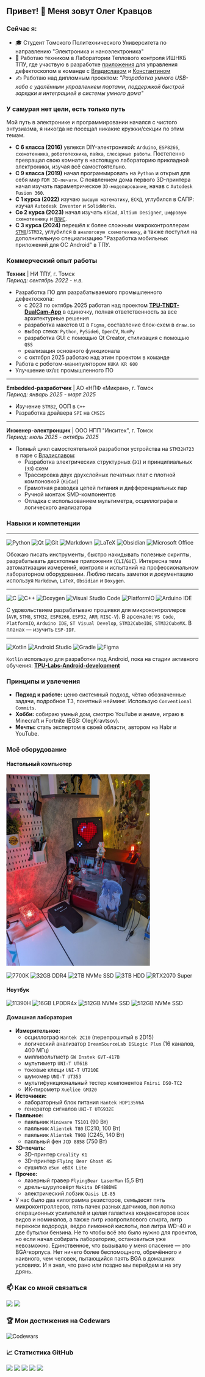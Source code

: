 ## Привет! 👋 Меня зовут Олег Кравцов

### Сейчас я:
*   🎓 Студент Томского Политехнического Университета по направлению "Электроника и наноэлектроника"
*   💼 Работаю техником в Лаборатории Теплового контроля ИШНКБ ТПУ, где участвую в разработке [приложения](https://github.com/RadioPizza/TPU-TNDT-DualCam-App) для управления дефектоскопом в команде с [Владиславом](https://github.com/Wl4dick) и [Константином](https://github.com/RenderAlien)
*   ✍️ Работаю над дипломным проектом: *"Разработка умного USB-хаба с удалённым управлением портами, поддержкой быстрой зарядки и интеграцией в системы умного дома"*

### У самурая нет цели, есть только путь

Мой путь в электронике и программировании начался с чистого энтузиазма, я никогда не посещал никакие кружки/секции по этим темам.

*   **С 6 класса (2016)** увлекся DIY-электроникой: `Arduino`, `ESP8266`, `схемотехника`, `робототехника`, `пайка`, `слесарные работы`. Постепенно превращал свою комнату в настоящую лабораторию прикладной электроники, изучая всё самостоятельно.
*   **С 9 класса (2019)** начал программировать на `Python` и открыл для себя мир `FDM 3D-печати`. С появлением дома первого 3D-принтера начал изучать параметрическое `3D-моделирование`, начав с `Autodesk Fusion 360`.
*   **С 1 курса (2022)** изучаю `высшую математику`, `ЕСКД`, углубился в САПР: изучал `Autodesk Inventor` и `SolidWorks`.
*   **Со 2 курса (2023)** начал изучать `KiCad`, `Altium Designer`, `цифровую схемотехнику` и [`ПЛИС`](https://github.com/RadioPizza/TPU-Labs-FPGA-basics).
*   **С 3 курса (2024)** перешёл к более сложным микроконтроллерам [`STM8`](https://github.com/RadioPizza/TPU-Labs-Embedded-STM8)/`STM32`, углубился в `аналоговую схемотехнику`, а также поступил на дополнительную специализацию "Разработка мобильных приложений для ОС Android" в ТПУ.

### Коммерческий опыт работы

**Техник** | НИ ТПУ, г. Томск  
*Период: сентябрь 2022 - н.в.*
- Разработка ПО для разрабатываемого промышленного дефектоскопа:
    *   с 2023 по октябрь 2025 работал над проектом **[TPU-TNDT-DualCam-App](https://github.com/RadioPizza/TPU-TNDT-DualCam-App)** в одиночку, полная ответственность за все архитектурные решения
    *   разработка макетов `UI` в `Figma`, составление блок-схем в `draw.io`
    *   выбор стека: `Python`, `PySide6`, `OpenCV`, `NumPy`
    *   разработка GUI с помощью Qt Creator, стилизация с помощью `QSS`
    *   реализация основного функционала
    *   с октября 2025 работаю над этим проектом в команде
- Работа с роботом-манипулятором `KUKA KR 600`
- Улучшение `UX`/`UI` промышленного ПО

---

**Embedded-разработчик** | АО «НПФ «Микран», г. Томск  
*Период: январь 2025 - март 2025*
- Изучение `STM32`, ООП в `C++`
- Разработка драйвера `SPI` на `CMSIS`

---

**Инженер-электронщик** | ООО НПП "Инситек", г. Томск  
*Период: июль 2025 - октябрь 2025*
- Полный цикл самостоятельной разработки устройства на `STM32H723` в паре с [Владиславом](https://github.com/Wl4dick):
    *   Разработка электрических структурных (`Э1`) и принципиальных (`Э3`) схем
    *   Трассировка двух двухслойных печатных плат с плотной компоновкой (`KiCad`)
    *   Грамотная разводка цепей питания и дифференциальных пар
    *   Ручной монтаж SMD-компонентов
    *   Отладка с использованием мультиметра, осциллографа и логического анализатора

### Навыки и компетенции

---

![Python](https://img.shields.io/badge/python-3670A0?style=for-the-badge&logo=python&logoColor=ffdd54)
![Qt](https://img.shields.io/badge/Qt-%23217346.svg?style=for-the-badge&logo=Qt&logoColor=white)
![Git](https://img.shields.io/badge/git-%23F05033.svg?style=for-the-badge&logo=git&logoColor=white)
![Markdown](https://img.shields.io/badge/markdown-%23000000.svg?style=for-the-badge&logo=markdown&logoColor=white)
![LaTeX](https://img.shields.io/badge/latex-%23008080.svg?style=for-the-badge&logo=latex&logoColor=white)
![Obsidian](https://img.shields.io/badge/Obsidian-%23483699.svg?style=for-the-badge&logo=obsidian&logoColor=white)
![Microsoft Office](https://img.shields.io/badge/Microsoft_Office-D83B01?style=for-the-badge&logo=microsoft-office&logoColor=white)


Обожаю писать инструменты, быстро накидывать полезные скрипты, разрабатывать десктопные приложения (`CLI`/`GUI`). Интересна тема автоматизации измерений, контроля и испытаний на профессиональном лабораторном оборудовании. Люблю писать заметки и документацию используя `Markdown`, `LaTeX`, `Obsidian` и `Doxygen`.

---

![C](https://img.shields.io/badge/c-%2300599C.svg?style=for-the-badge&logo=c&logoColor=white)
![C++](https://img.shields.io/badge/c++-%2300599C.svg?style=for-the-badge&logo=c%2B%2B&logoColor=white)
![Doxygen](https://img.shields.io/badge/doxygen-2C4AA8?style=for-the-badge&logo=doxygen&logoColor=white)
![Visual Studio Code](https://img.shields.io/badge/Visual%20Studio%20Code-0078d7.svg?style=for-the-badge&logo=visual-studio-code&logoColor=white)
![PlatformIO](https://img.shields.io/badge/PlatformIO-%23222.svg?style=for-the-badge&logo=platformio&logoColor=%23f5822a)
![Arduino IDE](https://img.shields.io/badge/Arduino_IDE-00979D?style=for-the-badge&logo=arduino&logoColor=white)

С удовольствием разрабатываю прошивки для микроконтроллеров (`AVR`, `STM8`, `STM32`, `ESP8266`, `ESP32`, `ARM`, `RISC-V`). В арсенале: `VS Code`, `PlatformIO`, `Arduino IDE`, `ST Visual Develop`, `STM32CubeIDE`, `STM32CubeMX`. В планах — изучить `ESP-IDF`.

---

![Kotlin](https://img.shields.io/badge/kotlin-%237F52FF.svg?style=for-the-badge&logo=kotlin&logoColor=white)
![Android Studio](https://img.shields.io/badge/android%20studio-346ac1?style=for-the-badge&logo=android%20studio&logoColor=white)
![Gradle](https://img.shields.io/badge/Gradle-02303A.svg?style=for-the-badge&logo=Gradle&logoColor=white)
![Figma](https://img.shields.io/badge/Figma-F24E1E?style=for-the-badge&logo=figma&logoColor=white)

`Kotlin` использую для разработки под Android, пока на стадии активного обучения: **[TPU-Labs-Android-development](https://github.com/RadioPizza/TPU-Labs-Android-development)**

### Принципы и увлечения

- **Подход к работе:** ценю системный подход, чётко обозначенные задачи, подробное ТЗ, понятный нейминг. Использую `Conventional Commits`.
- **Хобби:** собираю умный дом, смотрю YouTube и аниме, играю в Minecraft и Fortnite (EGS: OlegKravtsov).
- **Мечты:** стать экспертом в своей области, автором на Habr и YouTube.

### Моё оборудование

#### Настольный компьютер

<img src="pc_setup.jpg" height="500" align=centre>

![7700K](https://img.shields.io/badge/Intel-Core_i7_7700K-0071C5?style=for-the-badge&logo=intel&logoColor=white)
![32GB DDR4](https://img.shields.io/badge/RAM-32GB_DDR4-0078D6?style=for-the-badge)
![2TB NVMe SSD](https://img.shields.io/badge/SSD-2TB_NVMe-0078D6?style=for-the-badge)
![3TB HDD](https://img.shields.io/badge/HDD-3TB-0078D6?style=for-the-badge)
![RTX2070 Super](https://img.shields.io/badge/NVIDIA-RTX2070_Super-76B900?style=for-the-badge&logo=nvidia&logoColor=white)

#### Ноутбук
![11390H](https://img.shields.io/badge/Intel-Core_i7_11390H-0071C5?style=for-the-badge&logo=intel&logoColor=white)
![16GB LPDDR4x](https://img.shields.io/badge/RAM-16GB_LPDDR4x-0078D6?style=for-the-badge)
![512GB NVMe SSD](https://img.shields.io/badge/SSD-512GB_NVMe-0078D6?style=for-the-badge)
![512GB NVMe SSD](https://img.shields.io/badge/HONOR-MagicBook_View_14-999999?style=for-the-badge&logo=honor&logoColor=white)

#### Домашная лаборатория

- **Измерительное:**
    *   осциллограф `Hantek 2C10` (перепрошитый в 2D15)
    *   логический анализатор `DreamSourceLab DSLogic Plus` (16 каналов, 400 МГц)
    *   милливольтметр `GW Instek GVT-417B`
    *   мультиметр `UNI-T UT61B`
    *   токовые клещи `UNI-T UT210E`
    *   шумомер `UNI-T UT353`
    *   мультифункциональный тестер компонентов `Fnirsi DSO-TC2`
    *   ИК-пирометр `Xueliee GM320`
- **Источники:**
    *   лабораторный блок питания `Hantek HDP135V6A`
    *   генератор сигналов `UNI-T UTG932E`
- **Паяльное:**
    *   паяльник `Miniware TS101` (90 Вт)
    *   паяльник `Alientek T80` (C210, 100 Вт)
    *   паяльник `Alientek T90B` (C245, 140 Вт)
    *   паяльный фен `JCD 8858` (750 Вт)
- **3D-печать:**
    *   3D-принтер `Creality K1`
    *   3D-принтер `Flying Bear Ghost 4S`
    *   сушилка `eSun eBOX Lite`
- **Прочее:**
    *   лазерный гравер `FlyingBear LaserMan` (5,5 Вт)
    *   дрель-шуруповёрт `Makita DF488DWE`
    *   электрический лобзик `Oasis LE-85`
- У нас было два килограмма резисторов, семьдесят пять микроконтроллеров, пять пачек разных датчиков, пол лотка операционных усилителей и целая галактика конденсаторов всех видов и номиналов, а также литр изопропилового спирта, литр перекиси водорода, ведро лимонной кислоты, пол литра WD-40 и две бутылки бензина. Не то чтобы всё это было нужно для проектов, но если начал собирать лабораторию, остановиться уже невозможно. Единственное, что вызывало у меня опасение — это BGA-корпуса. Нет ничего более беспомощного, обречённого и наивного, чем человек, пытающийся паять BGA в домашних условиях. И я знал, что рано или поздно мы перейдем и на эту дрянь.

### 📫 Как со мной связаться

[<img src="https://upload.wikimedia.org/wikipedia/commons/thumb/f/f3/VK_Compact_Logo_%282021-present%29.svg/1024px-VK_Compact_Logo_%282021-present%29.svg.png" height="40">][VK]
[<img src="https://upload.wikimedia.org/wikipedia/commons/thumb/8/83/Telegram_2019_Logo.svg/2048px-Telegram_2019_Logo.svg.png" height="40">][TG]

[VK]: https://vk.com/kravtsov.oleg
[TG]: https://t.me/kravtsov_oleg

### 🏆 Мои достижения на Codewars

![Codewars](https://www.codewars.com/users/RadioPizza/badges/large)

### 📈 Статистика GitHub

![](https://github-profile-summary-cards.vercel.app/api/cards/profile-details?username=RadioPizza&theme=gruvbox)
![](https://github-profile-summary-cards.vercel.app/api/cards/most-commit-language?username=RadioPizza&theme=gruvbox)
![](https://github-profile-summary-cards.vercel.app/api/cards/repos-per-language?username=RadioPizza&theme=gruvbox)
![](https://github-profile-summary-cards.vercel.app/api/cards/stats?username=RadioPizza&theme=gruvbox)
![](https://github-profile-summary-cards.vercel.app/api/cards/productive-time?username=RadioPizza&theme=gruvbox&utcOffset=+7)
